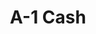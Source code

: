 ---
title: A-1 Cash
slug: a-1-cash
updated-on: '2024-05-30T13:44:31.749Z'
created-on: '2024-05-30T13:41:46.671Z'
published-on: '2024-05-30T13:54:32.469Z'
f_city-state-2:
- cms/city/columbia-ms.md
- cms/city/murfreesboro-tn.md
- cms/city/poplar-bluff-mo.md
f_locations:
- cms/payday-loan/a-1-cash-522.md
- cms/payday-loan/a-1-cash-523.md
- cms/payday-loan/a-1-cash-524.md
- cms/payday-loan/a-1-cash-525.md
f_states:
- cms/state/mississippi.md
- cms/state/tennessee.md
- cms/state/missouri.md
layout: '[company].html'
tags: company
---